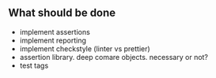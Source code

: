 ## What should be done
- implement assertions
- implement reporting
- implement checkstyle (linter vs prettier)
- assertion library. deep comare objects. necessary or not?
- test tags
